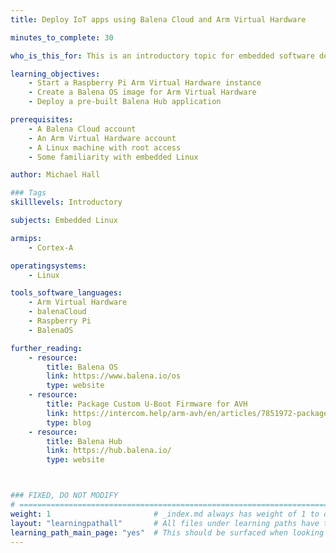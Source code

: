 ```yaml
---
title: Deploy IoT apps using Balena Cloud and Arm Virtual Hardware

minutes_to_complete: 30

who_is_this_for: This is an introductory topic for embedded software developers interested in Balena OS.

learning_objectives: 
    - Start a Raspberry Pi Arm Virtual Hardware instance
    - Create a Balena OS image for Arm Virtual Hardware
    - Deploy a pre-built Balena Hub application 

prerequisites:
    - A Balena Cloud account
    - An Arm Virtual Hardware account
    - A Linux machine with root access
    - Some familiarity with embedded Linux

author: Michael Hall

### Tags
skilllevels: Introductory

subjects: Embedded Linux

armips:
    - Cortex-A

operatingsystems:
    - Linux

tools_software_languages:
    - Arm Virtual Hardware
    - balenaCloud
    - Raspberry Pi
    - BalenaOS

further_reading:
    - resource:
        title: Balena OS 
        link: https://www.balena.io/os
        type: website
    - resource:
        title: Package Custom U-Boot Firmware for AVH
        link: https://intercom.help/arm-avh/en/articles/7851972-package-custom-u-boot-firmware-for-avh
        type: blog
    - resource:
        title: Balena Hub 
        link: https://hub.balena.io/
        type: website



### FIXED, DO NOT MODIFY
# ================================================================================
weight: 1                       # _index.md always has weight of 1 to order correctly
layout: "learningpathall"       # All files under learning paths have this same wrapper
learning_path_main_page: "yes"  # This should be surfaced when looking for related content. Only set for _index.md of learning path content.
---
```

